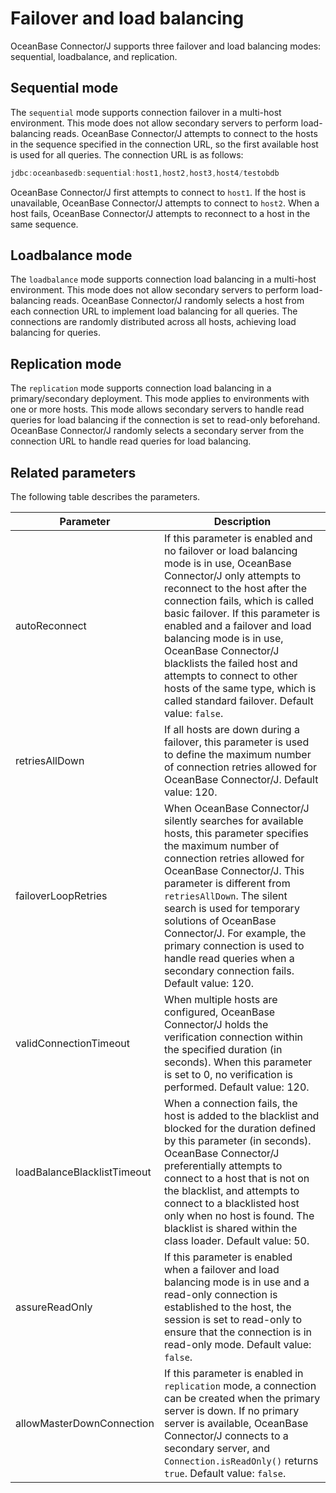 Failover and load balancing 
================================================

OceanBase Connector/J supports three failover and load balancing modes: sequential, loadbalance, and replication. 

Sequential mode 
---------------------------------

The `sequential` mode supports connection failover in a multi-host environment. This mode does not allow secondary servers to perform load-balancing reads. OceanBase Connector/J attempts to connect to the hosts in the sequence specified in the connection URL, so the first available host is used for all queries.
The connection URL is as follows:

```java
jdbc:oceanbasedb:sequential:host1,host2,host3,host4/testobdb
```



OceanBase Connector/J first attempts to connect to `host1`. If the host is unavailable, OceanBase Connector/J attempts to connect to `host2`. When a host fails, OceanBase Connector/J attempts to reconnect to a host in the same sequence. 

Loadbalance mode 
----------------------------------

The `loadbalance` mode supports connection load balancing in a multi-host environment. This mode does not allow secondary servers to perform load-balancing reads. OceanBase Connector/J randomly selects a host from each connection URL to implement load balancing for all queries. The connections are randomly distributed across all hosts, achieving load balancing for queries. 

Replication mode 
----------------------------------

The `replication` mode supports connection load balancing in a primary/secondary deployment. This mode applies to environments with one or more hosts. This mode allows secondary servers to handle read queries for load balancing if the connection is set to read-only beforehand. OceanBase Connector/J randomly selects a secondary server from the connection URL to handle read queries for load balancing. 

Related parameters 
------------------------------------

The following table describes the parameters. 


|        **Parameter**        |                                                                                                                                                                                                                                        **Description**                                                                                                                                                                                                                                        |
|-----------------------------|-----------------------------------------------------------------------------------------------------------------------------------------------------------------------------------------------------------------------------------------------------------------------------------------------------------------------------------------------------------------------------------------------------------------------------------------------------------------------------------------------|
| autoReconnect               | If this parameter is enabled and no failover or load balancing mode is in use, OceanBase Connector/J only attempts to reconnect to the host after the connection fails, which is called basic failover.  If this parameter is enabled and a failover and load balancing mode is in use, OceanBase Connector/J blacklists the failed host and attempts to connect to other hosts of the same type, which is called standard failover.  Default value: `false`. |
| retriesAllDown              | If all hosts are down during a failover, this parameter is used to define the maximum number of connection retries allowed for OceanBase Connector/J.  Default value: 120.                                                                                                                                                                                                                                                                                                    |
| failoverLoopRetries         | When OceanBase Connector/J silently searches for available hosts, this parameter specifies the maximum number of connection retries allowed for OceanBase Connector/J. This parameter is different from `retriesAllDown`. The silent search is used for temporary solutions of OceanBase Connector/J. For example, the primary connection is used to handle read queries when a secondary connection fails.  Default value: 120.                                              |
| validConnectionTimeout      | When multiple hosts are configured, OceanBase Connector/J holds the verification connection within the specified duration (in seconds). When this parameter is set to 0, no verification is performed.  Default value: 120.                                                                                                                                                                                                                                                   |
| loadBalanceBlacklistTimeout | When a connection fails, the host is added to the blacklist and blocked for the duration defined by this parameter (in seconds). OceanBase Connector/J preferentially attempts to connect to a host that is not on the blacklist, and attempts to connect to a blacklisted host only when no host is found.  The blacklist is shared within the class loader.  Default value: 50.                                                                             |
| assureReadOnly              | If this parameter is enabled when a failover and load balancing mode is in use and a read-only connection is established to the host, the session is set to read-only to ensure that the connection is in read-only mode.  Default value: `false`.                                                                                                                                                                                                                            |
| allowMasterDownConnection   | If this parameter is enabled in `replication` mode, a connection can be created when the primary server is down. If no primary server is available, OceanBase Connector/J connects to a secondary server, and `Connection.isReadOnly()` returns `true`.  Default value: `false`.                                                                                                                                                                                              |


